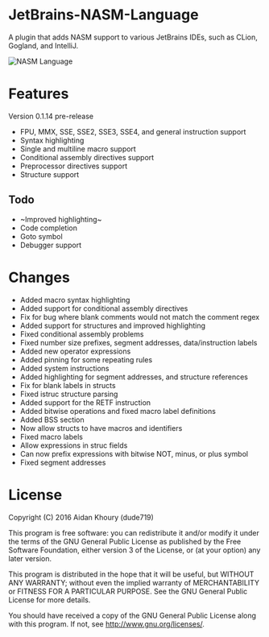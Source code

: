 # JetBrains-NASM-Language

A plugin that adds NASM support to various JetBrains IDEs, such as CLion,  Gogland, and IntelliJ.


![NASM Language](http://i.imgur.com/0BW2jL7.png "NASM Language Preview")

# Features

Version 0.1.14 pre-release
- FPU, MMX, SSE, SSE2, SSE3, SSE4, and general instruction support
- Syntax highlighting
- Single and multiline macro support
- Conditional assembly directives support
- Preprocessor directives support
- Structure support

## Todo
- ~Improved highlighting~
- Code completion
- Goto symbol
- Debugger support

# Changes

- Added macro syntax highlighting
- Added support for conditional assembly directives
- Fix for bug where blank comments would not match the comment regex
- Added support for structures and improved highlighting
- Fixed conditional assembly problems
- Fixed number size prefixes, segment addresses, data/instruction labels
- Added new operator expressions
- Added pinning for some repeating rules
- Added system instructions
- Added highlighting for segment addresses, and structure references
- Fix for blank labels in structs
- Fixed istruc structure parsing
- Added support for the RETF instruction
- Added bitwise operations and fixed macro label definitions
- Added BSS section
- Now allow structs to have macros and identifiers
- Fixed macro labels
- Allow expressions in struc fields
- Can now prefix expressions with bitwise NOT, minus, or plus symbol
- Fixed segment addresses

# License

Copyright (C) 2016 Aidan Khoury (dude719)

This program is free software: you can redistribute it and/or modify it under the terms of the GNU General Public License as published by the Free Software Foundation, either version 3 of the License, or (at your option) any later version.

This program is distributed in the hope that it will be useful, but WITHOUT ANY WARRANTY; without even the implied warranty of MERCHANTABILITY or FITNESS FOR A PARTICULAR PURPOSE. See the GNU General Public License for more details.

You should have received a copy of the GNU General Public License along with this program. If not, see http://www.gnu.org/licenses/.

